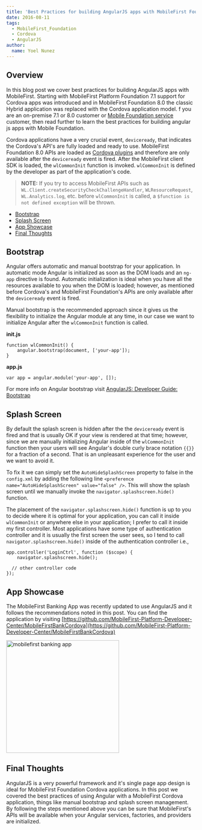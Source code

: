 ```yaml
---
title: 'Best Practices for building AngularJS apps with MobileFirst Foundation 8.0'
date: 2016-08-11
tags:
  - MobileFirst_Foundation
  - Cordova
  - AngularJS
author:
  name: Yoel Nunez
---
```


## Overview
In this blog post we cover best practices for building AngularJS apps with MobileFirst. Starting with MobileFirst Platform Foundation 7.1 support for Cordova apps was introduced and in MobileFirst Foundation 8.0 the classic Hybrid application was replaced with the Cordova application model.
f you are an on-premise 7.1 or 8.0 customer or [Mobile Foundation service](https://console.bluemix.net/catalog/services/mobile-foundation) customer, then read further to learn the best practices for building angular js apps with Mobile Foundation.

Cordova applications have a very crucial event, `deviceready`, that indicates the Cordova's API's are fully loaded and ready to use. MobileFirst Foundation 8.0 APIs are loaded as [Cordova plugins]({{site.baseurl}}/tutorials/en/foundation/8.0/application-development/sdk/cordova) and therefore are only available after the `deviceready` event is fired. After the MobileFirst client SDK is loaded, the `wlCommonInit` function is invoked. `wlCommonInit` is defined by the developer as part of the application's code.

> **NOTE:** If you try to access MobileFirst APIs such as `WL.Client.createSecurityCheckChallengeHandler`, `WLResourceRequest`, `WL.Analytics.log`, etc. before `wlCommonInit` is called, a `$function is not defined exception` will be thrown.

* [Bootstrap](#bootstrap)
* [Splash Screen](#splash-screen)
* [App Showcase](#app-showcase)
* [Final Thoughts](#final-thoughts)

## Bootstrap
Angular offers automatic and manual bootstrap for your application. In automatic mode Angular is initialized as soon as the DOM loads and an `ng-app` directive is found. Automatic initialization is ideal when you have all the resources available to you when the DOM is loaded; however, as mentioned before Cordova's and MobileFirst Foundation's APIs are only available after the `deviceready` event is fired.

Manual bootstrap is the recommended approach since it gives us the flexibility to initialize the Angular module at any time, in our case we want to initialize Angular after the `wlCommonInit` function is called.

**init.js**

```
function wlCommonInit() {
	angular.bootstrap(document, ['your-app']);
}
```

**app.js**

```
var app = angular.module('your-app', []);
```

For more info on Angular bootstrap visit [AngularJS: Developer Guide: Bootstrap](https://docs.angularjs.org/guide/bootstrap)

## Splash Screen

By default the splash screen is hidden after the the `deviceready` event is fired and that is usually OK if your view is rendered at that time; however, since we are manually initializing Angular inside of the `wlCommonInit` function then your users will see Angular's double curly brace notation <code>&#123;&#123;&#125;&#125;</code> for a fraction of a second. That is an unpleasant experience for the user and we want to avoid it.

To fix it we can simply set the `AutoHideSplashScreen` property to false in the `config.xml` by adding the following line `<preference name="AutoHideSplashScreen" value="false" />`. This will show the splash screen until we manually invoke the `navigator.splashscreen.hide()` function.

The placement of the `navigator.splashscreen.hide()` function is up to you to decide where it is optimal for your application, you can call it inside `wlCommonInit` or anywhere else in your application; I prefer to call it inside my first controller. Most applications have some type of authentication controller and it is usually the first screen the user sees, so I tend to call `navigator.splashscreen.hide()` inside of the authentication controller i.e.,

```
app.controller('LoginCtrl', function ($scope) {
	navigator.splashscreen.hide();

  // other controller code
});
```

## App Showcase
The MobileFirst Banking App was recently updated to use AngularJS and it follows the recommendations noted in this post. You can find the application by visiting [https://github.com/MobileFirst-Platform-Developer-Center/MobileFirstBankCordova](https://github.com/MobileFirst-Platform-Developer-Center/MobileFirstBankCordova)

<img src="{{site.baseurl}}/assets/blog/2016-08-11-best-practices-for-building-angularjs-apps-with-mobilefirst-foundation-8.0/mobiefirst-bank-cordova.png" alt="mobilefirst banking app" width="300px" title="MobileFirst Bank App Screenshot" />


## Final Thoughts
AngularJS is a very powerful framework and it's single page app design is ideal for MobileFirst Foundation Cordova applications. In this post we covered the best practices of using Angular with a MobileFirst Cordova application, things like manual bootstrap and splash screen management. By following the steps mentioned above you can be sure that MobileFirst's APIs will be available when your Angular services, factories, and providers are initialized.
